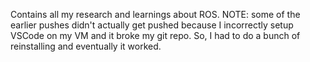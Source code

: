Contains all my research and learnings about ROS.
NOTE: some of the earlier pushes didn't actually get pushed 
because I incorrectly setup VSCode on my VM and it broke my git repo.
So, I had to do a bunch of reinstalling and eventually it worked.
